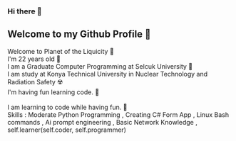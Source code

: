 ### Hi there 👋

<!--
**melihcan1376/melihcan1376** is a ✨ _special_ ✨ repository because its `README.md` (this file) appears on your GitHub profile.

Here are some ideas to get you started:

- 🔭 I’m currently working on ...
- 🌱 I’m currently learning ...
- 👯 I’m looking to collaborate on ...
- 🤔 I’m looking for help with ...
- 💬 Ask me about ...
- 📫 How to reach me: ...
- 😄 Pronouns: ...
- ⚡ Fun fact: ...
-->
## Welcome to my Github Profile 📀
Welcome to Planet of the Liquicity 💎<br/>
I'm 22 years old 🎂<br/>
I am a Graduate Computer Programming at Selcuk University 🏫<br/>
I am study at Konya Technical University in Nuclear Technology and Radiation Safety ☢️<br/>
I'm having fun learning code.  🎡 <br/>          
I am learning to code while having fun. 🎠 <br/>
Skills : Moderate Python Programming , Creating C# Form App , Linux Bash commands , Ai prompt engineering , Basic Network Knowledge , self.learner(self.coder, self.programmer)<br/>
 
